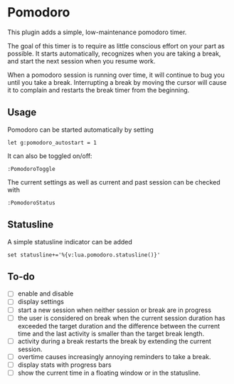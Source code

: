 # Pomodoro

This plugin adds a simple, low-maintenance pomodoro timer.

The goal of this timer is to require as little conscious effort on your part
as possible. It starts automatically, recognizes when you are taking a break,
and start the next session when you resume work.

When a pomodoro session is running over time, it will continue to bug you
until you take a break. Interrupting a break by moving the cursor will cause
it to complain and restarts the break timer from the beginning.

## Usage

Pomodoro can be started automatically by setting

    let g:pomodoro_autostart = 1

It can also be toggled on/off:

    :PomodoroToggle

The current settings as well as current and past session can be checked with

    :PomodoroStatus


## Statusline

A simple statusline indicator can be added

    set statusline+='%{v:lua.pomodoro.statusline()}'


## To-do

- [ ] enable and disable
- [ ] display settings
- [ ] start a new session when neither session or break are in progress
- [ ] the user is considered on break when the current session duration
  has exceeded the target duration and the difference between the current
  time and the last activity is smaller than the target break length.
- [ ] activity during a break restarts the break by extending the current
  session.
- [ ] overtime causes increasingly annoying reminders to take a break.
- [ ] display stats with progress bars
- [ ] show the current time in a floating window or in the statusline.
